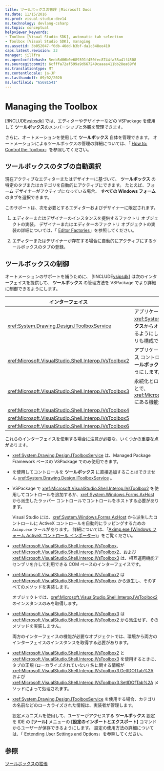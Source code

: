 ```yaml
---
title: ツールボックスの管理 |Microsoft Docs
ms.date: 11/15/2016
ms.prod: visual-studio-dev14
ms.technology: devlang-csharp
ms.topic: conceptual
helpviewer_keywords:
- Toolbox [Visual Studio SDK], automatic tab selection
- Toolbox [Visual Studio SDK], managing
ms.assetid: 3b052047-f6db-46dd-b3bf-da1c348ee410
caps.latest.revision: 33
manager: jillfra
ms.openlocfilehash: 5eeb5d06b0e689391f450fec8744fa58a41f4508
ms.sourcegitcommit: 6cfffa72af599a9d667249caaaa411bb28ea69fd
ms.translationtype: MT
ms.contentlocale: ja-JP
ms.lasthandoff: 09/02/2020
ms.locfileid: "65681541"
---
```

# <a name="managing-the-toolbox"></a>Managing the Toolbox
[!INCLUDE[vsipsdk](../includes/vsipsdk-md.md)] では、エディターやデザイナーなどの VSPackage を使用して **ツールボックス**のメンバーシップと外観を管理できます。  
  
 さらに、オートメーションを使用して **ツールボックス** 自体を管理できます。 オートメーションによるツールボックスの管理の詳細については、「 [How to: Control the Toolbox](https://msdn.microsoft.com/library/c9d8a18a-d2bc-43d4-a803-601bfc6a6599)」を参照してください。  
  
## <a name="automatic-toolbox-tab-selection"></a>ツールボックスのタブの自動選択  
 現在アクティブなエディターまたはデザイナーに基づいて、 **ツールボックス** の特定のタブまたはカテゴリを自動的にアクティブにできます。 たとえば、フォーム デザイナーがアクティブになっている場合、 **すべての Windows フォーム** のタブを選択できます。  
  
 このサポートは、次を必要とするエディターおよびデザイナーに限定されます。  
  
1. エディターまたはデザイナーのインスタンスを提供するファクトリ オブジェクトの実装。 デザイナーまたはエディターのファクトリ オブジェクトの実装の詳細については、「 [Editor Factories](../extensibility/editor-factories.md)」を参照してください。  
  
2. エディターまたはデザイナーが存在する場合に自動的にアクティブにするツールボックスのタブの登録。  
  
## <a name="controlling-the-toolbox"></a>ツールボックスの制御  
 オートメーションのサポートを補うために、 [!INCLUDE[vsipsdk](../includes/vsipsdk-md.md)] は次のインターフェイスを提供して、 **ツールボックス** の管理方法を VSPackage でより詳細に制御できるようにします。  
  
|インターフェイス|説明|  
|---------------|-----------------|  
|<xref:System.Drawing.Design.IToolboxService>|アプリケーションが <xref:System.Drawing.Design.ToolboxItem> **ツールボックス**からオブジェクトを管理、追加、および削除できるようにします。 外観および **ツールボックス** のカテゴリも構成できるようにします。|  
|<xref:Microsoft.VisualStudio.Shell.Interop.IVsToolbox2>|アプリケーションでアクティブベースの **ツールボックス** コントロールを管理、追加、および削除したり、 **ツールボックス** のカテゴリと外観を構成したりできるようにします。|  
|<xref:Microsoft.VisualStudio.Shell.Interop.IVsToolbox3>|永続化とローカリゼーションを完全にサポートすることで、<xref:Microsoft.VisualStudio.Shell.Interop.IVsToolbox2> にある機能を拡張します。|  
|<xref:Microsoft.VisualStudio.Shell.Interop.IVsToolbox4>||  
|<xref:Microsoft.VisualStudio.Shell.Interop.IVsToolbox5>||  
|<xref:Microsoft.VisualStudio.Shell.Interop.IVsToolbox6>||  
  
 これらのインターフェイスを使用する場合に注意が必要な、いくつかの重要な点があります。  
  
- <xref:System.Drawing.Design.IToolboxService> は、Managed Package Framework ベースの VSPackage でのみ使用できます。  
  
- を使用してコントロールを **ツールボックス** に直接追加することはできません <xref:System.Drawing.Design.IToolboxService> 。  
  
- VSPackage で <xref:Microsoft.VisualStudio.Shell.Interop.IVsToolbox2> を使用してコントロールを追加するか、<xref:System.Windows.Forms.AxHost> から派生したラッパー コントロールでコントロールをホストする必要があります。  
  
   Visual Studio には、<xref:System.Windows.Forms.AxHost> から派生したコントロールに ActiveX コントロールを自動的にラッピングするための `Aximp.exe` ツールがあります。 詳細については、「[Aximp.exe (Windows フォーム ActiveX コントロール インポーター)](https://msdn.microsoft.com/library/482c0d83-7144-4497-b626-87d2351b78d0)」をご覧ください。  
  
- <xref:Microsoft.VisualStudio.Shell.Interop.IVsToolbox>、<xref:Microsoft.VisualStudio.Shell.Interop.IVsToolbox2>、および <xref:Microsoft.VisualStudio.Shell.Interop.IVsToolbox3> は、相互運用機能アセンブリを介して利用できる COM ベースのインターフェイスです。  
  
- <xref:Microsoft.VisualStudio.Shell.Interop.IVsToolbox2> は <xref:Microsoft.VisualStudio.Shell.Interop.IVsToolbox> から派生し、そのすべてのメソッドを実装します。  
  
   オブジェクトでは、<xref:Microsoft.VisualStudio.Shell.Interop.IVsToolbox2> のインスタンスのみを取得します。  
  
- <xref:Microsoft.VisualStudio.Shell.Interop.IVsToolbox3> は <xref:Microsoft.VisualStudio.Shell.Interop.IVsToolbox2> から派生せず、そのメソッドを実装しません。  
  
   両方のインターフェイスの機能が必要なオブジェクトでは、環境から両方のインターフェイスのインスタンスを取得する必要があります。  
  
- <xref:Microsoft.VisualStudio.Shell.Interop.IVsToolbox2> と <xref:Microsoft.VisualStudio.Shell.Interop.IVsToolbox3> を使用するときに、タブの正規 (ローカライズされていない) 名に関する情報が <xref:Microsoft.VisualStudio.Shell.Interop.IVsToolbox3.GetIDOfTab%2A> および <xref:Microsoft.VisualStudio.Shell.Interop.IVsToolbox3.SetIDOfTab%2A> メソッドによって処理されます。  
  
- <xref:System.Drawing.Design.IToolboxService> を使用する場合、カテゴリの名前などのローカライズされた情報は、実装者が管理します。  
  
  設定メカニズムを使用して、ユーザーがアクセスする **ツールボックス** 設定を IDE の **[ツール]** メニューの **[設定のインポートとエクスポート]** コマンドからユーザーが保存できるようにします。 設定の使用方法の詳細については、「 [Extending User Settings and Options](../extensibility/extending-user-settings-and-options.md)」を参照してください。  
  
## <a name="see-also"></a>参照  
 [ツールボックスの拡張](../misc/extending-the-toolbox.md)